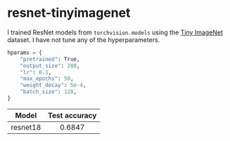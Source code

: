 # resnet-tinyimagenet

I trained ResNet models from `torchvision.models` using the [Tiny ImageNet](https://www.kaggle.com/c/tiny-imagenet) dataset. I have not tune any of the hyperparameters.

```python
hparams = {
    "pretrained": True,
    "output_size": 200,
    "lr": 0.1,
    "max_epochs": 50,
    "weight_decay": 5e-4,
    "batch_size": 128,
}
```


|  Model   | Test accuracy |
| :------: | :-----------: |
| resnet18 |    0.6847     |